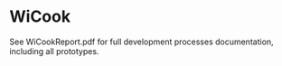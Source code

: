 # WiCook
See WiCookReport.pdf for full development processes documentation, including all prototypes.
